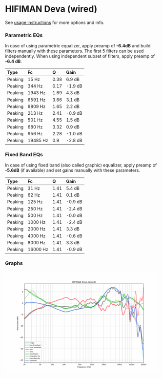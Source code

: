 # HIFIMAN Deva (wired)
See [usage instructions](https://github.com/jaakkopasanen/AutoEq#usage) for more options and info.

### Parametric EQs
In case of using parametric equalizer, apply preamp of **-6.4dB** and build filters manually
with these parameters. The first 5 filters can be used independently.
When using independent subset of filters, apply preamp of **-6.4 dB**.

| Type    | Fc       |    Q | Gain    |
|:--------|:---------|:-----|:--------|
| Peaking | 15 Hz    | 0.38 | 6.9 dB  |
| Peaking | 344 Hz   | 0.17 | -1.9 dB |
| Peaking | 1943 Hz  | 1.89 | 4.3 dB  |
| Peaking | 6591 Hz  | 3.66 | 3.1 dB  |
| Peaking | 9809 Hz  | 1.65 | 2.2 dB  |
| Peaking | 213 Hz   | 2.41 | -0.9 dB |
| Peaking | 501 Hz   | 4.55 | 1.5 dB  |
| Peaking | 680 Hz   | 3.32 | 0.9 dB  |
| Peaking | 956 Hz   | 2.28 | -1.0 dB |
| Peaking | 19485 Hz | 0.9  | -2.8 dB |

### Fixed Band EQs
In case of using fixed band (also called graphic) equalizer, apply preamp of **-5.6dB**
(if available) and set gains manually with these parameters.

| Type    | Fc       |    Q | Gain    |
|:--------|:---------|:-----|:--------|
| Peaking | 31 Hz    | 1.41 | 5.4 dB  |
| Peaking | 62 Hz    | 1.41 | 0.1 dB  |
| Peaking | 125 Hz   | 1.41 | -0.9 dB |
| Peaking | 250 Hz   | 1.41 | -2.4 dB |
| Peaking | 500 Hz   | 1.41 | -0.0 dB |
| Peaking | 1000 Hz  | 1.41 | -2.4 dB |
| Peaking | 2000 Hz  | 1.41 | 3.3 dB  |
| Peaking | 4000 Hz  | 1.41 | -0.6 dB |
| Peaking | 8000 Hz  | 1.41 | 3.3 dB  |
| Peaking | 16000 Hz | 1.41 | -0.9 dB |

### Graphs
![](./HIFIMAN%20Deva%20(wired).png)
